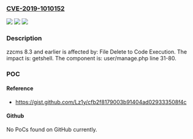 ### [CVE-2019-1010152](https://cve.mitre.org/cgi-bin/cvename.cgi?name=CVE-2019-1010152)
![](https://img.shields.io/static/v1?label=Product&message=zzcms&color=blue)
![](https://img.shields.io/static/v1?label=Version&message=%E2%89%A4%208.3%20&color=brightgreen)
![](https://img.shields.io/static/v1?label=Vulnerability&message=File%20Delete%20to%20Code%20Execution&color=brightgreen)

### Description

zzcms 8.3 and earlier is affected by: File Delete to Code Execution. The impact is: getshell. The component is: user/manage.php line 31-80.

### POC

#### Reference
- https://gist.github.com/Lz1y/cfb2f8179003b91404ad029333508f4c

#### Github
No PoCs found on GitHub currently.

